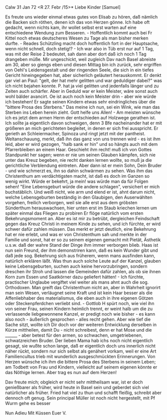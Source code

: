  Calw 31 Jan 72
 <R 27. Febr /15>*
Liebe Kinder [Samuel]

Es freute uns wieder einmal etwas gutes von Elisab zu hören, daß nämlich die Backen sich röthen, denen ich das von Herzen gönne. Ich habe oft gedacht, wenn nichts kam, ihr wollet selbst erst warten auf eine entschiedene Wendung zum Besseren. - Hoffentlich kommt auch bei Fr Kittel noch etwas deutscheres Wesen zu Tage als man bisher merken durfte. - Reades Schützling macht doch hoffentlich fort in der Hauptsache, wenn nicht schnell, doch stetig!? - Ich war also in Tüb erst nur auf 1 Tag, was mit der Reise 2 bedeutet, sah dann aber dort daß ich noch 1 Tag drangeben müße. Mir ungeschickt, weil zugleich Dav nach Basel abreiste am 30, aber so giengs eben und diesen Mittag bin ich zurück, sehr ergriffen von Oehl's Leidensgestalt und der ringenden Seele, die sich in ein tiefes Gericht hineingegeben hat, aber sicherlich geläutert herauskommt. Er denkt gar viel an Paul: "gelt, der hat mehr gelitten und war geduldiger dabei?" was ich nicht bejahen konnte. P. hat ja viel gelitten und jedenfalls länger und zu Zeiten auch schärfer. Aber in Geduld war er kein Meister, wäre sonst auch wohl bälder avancirt. Oe ist auch noch kein Meister drin - aber wie würde ich bestehen! Er sagte seinen Kindern etwas sehr eindringliches über die "bittere Prosa des Sterbens." Das meine ich nun, sei ein Wink, wie man das Sterben ins Leben herein zieht. Gott helfe uns Allen! - Am meisten wünsche ich es jetzt dem armen Herm der entschieden auf Holzwege gerathen ist. Ich sollte ja eigentlich davon schweigen, denn 3 Bfe nacheinander hat er mit größeren an mich gerichteten begleitet, in denen er sich frei ausspricht. Er gerieth an Schleiermacher, Spinoza und ringt jetzt mit der pantheist. Weltanschauung, merkt, daß ihn das ganz von uns trennen wird - es ist ihm leid, aber er wird gezogen, "halb sank er hin" und so hängts auch mit dem Pfarrerbleiben an einem Haar. Geschieht ihm recht! muß ich von Gottes Standpunkt her sagen; wenn er nie um seinen Glauben kämpfen, sich nie unter das Kreuz begeben, nie recht danken lernen wollte, so muß ja die gerichtliche Verblendung eintreten. Aber dann ist er mein Sohn, Dein Bruder - und wie schmerzt es, ihn so dahin schwärmen zu sehen. Was ihm das Christenthum am verdächtigsten macht, ist daß es doch im Ganzen so wenig wirkt. Würde er bekehrt, ja mein! was würde man da für Folgen sehen! "Eine Lebensgeburt würde die andere schlagen", versichert er mich buchstäblich. Und weiß nicht, wie arm und elend er ist, ahnt darum nicht, welche Lebensgeburten beständig in den Glaubigen, den Auserwählten vorgehen, freilich verborgen, weil sie alle erst aus dem gröbsten Sünderthum herauswachsen, hier unten erst im Staub kriechen lernen um später einmal das Fliegen zu probiren Er flöge natürlich vom ersten Bekehrungsmoment an. Aber es ist mir zu betrübt, dergleichen Feindschaft gegen das Kreuz Christi in meinem Kinde zu sehen, und ich fürchte, er wird schwer dafür zahlen müssen. Das merkt er jetzt deutlich, eine Bekehrung hat er nie erlebt, und was er von Christenthum sah und merkte in der Familie und sonst, hat er so zu seinem eigenen gemacht mit Pietät, Ästhetik u.s.w. daß der wahre Stand der Dinge ihm immer verborgen blieb. Haas ist nun sein Freund, der ihm demonstriren kann, daß es kein Wunder gibt und daß jede sog. Bekehrung sich aus früherem, wenn mans ausfinden kann, natürlich erklären läßt. Was thun auch solche Leute auf der Kanzel, glauben keine Lebensgeburten, suchen auch keine hervorzubringen, sondern dreschen ihr Stroh und lassen die Gemeinden dafür zahlen, als ob sie ihnen Korn zum Essen und Saatkörner dazu geliefert hätten! - Ich fürchte, practischer Unglaube vergiftet viel weiter als mans ahnt auch die sog. Orthodoxen. Man greift das Christenthum nicht an, aber in Wahrheit ignorirt man sein Wesen, verläugnet seine Kraft und ist kein Haar besser als die Affenliebhaber des materialismus, die eben auch in ihre eigenen Götzen oder Steckenpferdchen verliebt sind. - Gottlob H spürt noch, wie viel ihn von seiner Frau, seinen Kindern heimlich trennt, er weint halb um die zu verlassende liebgewonnene Kanzel, er predigt noch wie bisher - es kann also noch - äußerlich gesprochen - alles recht gehen. Aber wie tief die Sache sitzt, wollte ich Dir doch vor der weiteren Entwicklung derselben in Kürze mittheilen, damit Du - nicht schreibest, denn er hat Mose und die ______ - aber betest für den armen, so schwachen, umgetriebenen, schwatzreichen Bruder. Der lieben Mama hab ichs noch nicht eigentlich gesagt, sie wußte schon lange, daß er eigentlich doch uns innerlich nicht näher rückt, sondern nur sich selbst als genähert vorkam, weil er eine Art Familiencultus trieb mit wunderlich ausgeschmückten Erinnerungen. Von Herzen wünsche ich ihm die bittere Prosa des Sterbens in seinem Leben; am Todbett von Frau und Kindern, vielleicht auf seinem eigenen könnte er das Nöthige lernen. Aber trag es nun auf dem Herzen!

Dav freute mich; obgleich er nicht sehr mittheilsam war, ist er doch genießbarer als früher, wird heute in Basel sein und geberdet sich viel natürlicher als früher. Fried hat viel zu thun und schafft fleißig, schreibt aber dennoch oft genug. Sein principal Müller ist noch nicht hergestellt, mit Pf Wurm gehe es besser

 Nun Adieu Mit Küssen
 Euer V.
